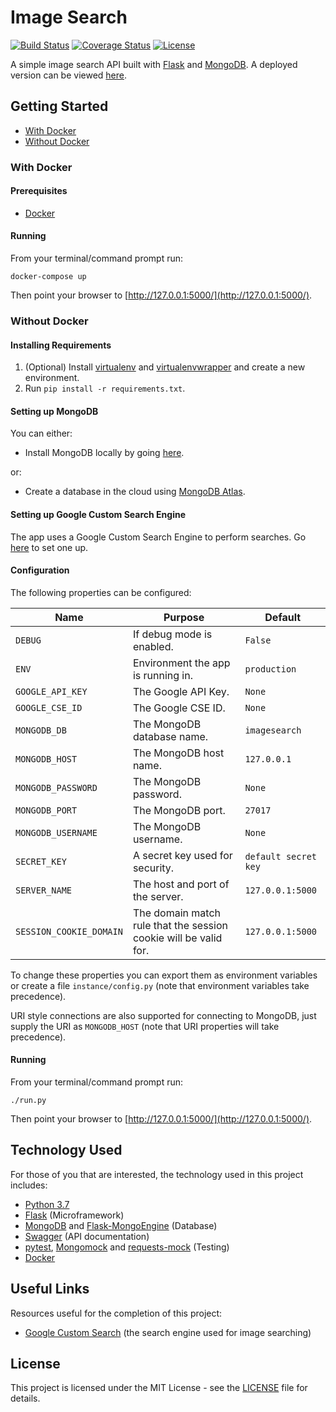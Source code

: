 # Image Search

[![Build Status](https://img.shields.io/github/actions/workflow/status/vanillaSlice/the-mono/image-search.yml?branch=main)](https://github.com/vanillaSlice/the-mono/actions?query=workflow%3AImage-Search+branch%3Amain)
[![Coverage Status](https://img.shields.io/codecov/c/gh/vanillaSlice/the-mono/main?flag=ImageSearch)](https://codecov.io/gh/vanillaSlice/the-mono/tree/main/projects/image-search)
[![License](https://img.shields.io/badge/license-MIT-green)](LICENSE)

A simple image search API built with [Flask](http://flask.pocoo.org/) and [MongoDB](https://www.mongodb.com/).
A deployed version can be viewed [here](https://imagesearch.mikelowe.xyz/).

## Getting Started

* [With Docker](#with-docker)
* [Without Docker](#without-docker)

### With Docker

#### Prerequisites

* [Docker](https://www.docker.com/)

#### Running

From your terminal/command prompt run:

```
docker-compose up
```

Then point your browser to [http://127.0.0.1:5000/](http://127.0.0.1:5000/).

### Without Docker


#### Installing Requirements

1. (Optional) Install [virtualenv](https://pypi.org/project/virtualenv/) and
[virtualenvwrapper](https://virtualenvwrapper.readthedocs.io/en/latest/) and create a new environment.
2. Run `pip install -r requirements.txt`.

#### Setting up MongoDB

You can either:

* Install MongoDB locally by going [here](https://www.mongodb.com/download-center#community).

or:

* Create a database in the cloud using [MongoDB Atlas](https://www.mongodb.com/cloud/atlas).

#### Setting up Google Custom Search Engine

The app uses a Google Custom Search Engine to perform searches. Go [here](https://www.google.com/cse/) to set one
up.

#### Configuration

The following properties can be configured:

| Name                    | Purpose                                                          | Default              |
| ----------------------- | ---------------------------------------------------------------- | -------------------- |
| `DEBUG`                 | If debug mode is enabled.                                        | `False`              |
| `ENV`                   | Environment the app is running in.                               | `production`         |
| `GOOGLE_API_KEY`        | The Google API Key.                                              | `None`               |
| `GOOGLE_CSE_ID`         | The Google CSE ID.                                               | `None`               |
| `MONGODB_DB`            | The MongoDB database name.                                       | `imagesearch`        |
| `MONGODB_HOST`          | The MongoDB host name.                                           | `127.0.0.1`          |
| `MONGODB_PASSWORD`      | The MongoDB password.                                            | `None`               |
| `MONGODB_PORT`          | The MongoDB port.                                                | `27017`              |
| `MONGODB_USERNAME`      | The MongoDB username.                                            | `None`               |
| `SECRET_KEY`            | A secret key used for security.                                  | `default secret key` |
| `SERVER_NAME`           | The host and port of the server.                                 | `127.0.0.1:5000`     |
| `SESSION_COOKIE_DOMAIN` | The domain match rule that the session cookie will be valid for. | `127.0.0.1:5000`     |

To change these properties you can export them as environment variables or create a file `instance/config.py` (note
that environment variables take precedence).

URI style connections are also supported for connecting to MongoDB, just supply the URI as `MONGODB_HOST` (note that
URI properties will take precedence).

#### Running

From your terminal/command prompt run:

```
./run.py
```

Then point your browser to [http://127.0.0.1:5000/](http://127.0.0.1:5000/).

## Technology Used

For those of you that are interested, the technology used in this project includes:

* [Python 3.7](https://www.python.org/downloads/release/python-373/)
* [Flask](http://flask.pocoo.org/) (Microframework)
* [MongoDB](https://www.mongodb.com/) and
[Flask-MongoEngine](http://docs.mongoengine.org/projects/flask-mongoengine/en/latest/) (Database)
* [Swagger](https://swagger.io/) (API documentation)
* [pytest](https://docs.pytest.org/en/latest/), [Mongomock](https://github.com/mongomock/mongomock)
and [requests-mock](https://requests-mock.readthedocs.io/en/latest/) (Testing)
* [Docker](https://www.docker.com/)

## Useful Links

Resources useful for the completion of this project:

* [Google Custom Search](https://developers.google.com/custom-search/) (the search engine used for image searching)

## License

This project is licensed under the MIT License - see the [LICENSE](LICENSE) file for details.
